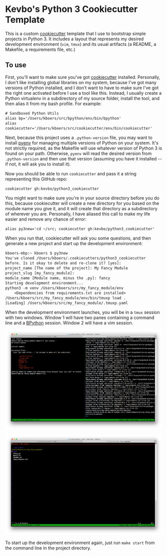 Kevbo's Python 3 Cookiecutter Template
======================================

This is a custom [cookiecutter](https://github.com/audreyr/cookiecutter) template that I use to bootstrap simple projects in Python 3. It includes a layout that represents my desired development environment (`vim`, `tmux`) and its usual artifacts (a README, a Makefile, a requirements file, etc.)

To use
------

First, you'll want to make sure you've got [cookiecutter](https://github.com/audreyr/cookiecutter) installed. Personally, I don't like installing global libraries on my system, because I've got many versions of Python installed, and I don't want to have to make sure I've got the right one activated before I use a tool like this. Instead, I usually create a Python virtualenv in a subdirectory of my source folder, install the tool, and then alias it from my bash profile. For example:

    # Sandboxed Python Utils
    alias bp='/Users/kboers/src/bpython/env/bin/bpython'
    alias cookiecutter='/Users/kboers/src/cookiecutter/env/bin/cookiecutter'

Next, because this project uses a `.python-version` file, you may want to install [pyenv](https://github.com/pyenv/pyenv) for managing multiple versions of Python on your system. It's not strictly required, as the Makefile will use whatever version of Python 3 is found on your path. Otherwise, `pyenv` will read the desired version from `.python-version` and then use that version (assuming you have it installed -- if not, it will ask you to install it).

Now you should be able to run `cookiecutter` and pass it a string representing this GitHub repo:

    cookiecutter gh:kevbo/python3_cookiecutter

You might want to make sure you're in your source directory before you do this, because cookiecutter will create a new directory for you based on the module name you give it, and it will create that directory as a subdirectory of wherever you are. Personally, I have aliased this call to make my life easier and remove any chance of error:

    alias py3new='cd ~/src; cookiecutter gh:kevbo/python3_cookiecutter'

When you run that, cookiecutter will ask you some questions, and then generate a new project and start up the development environment:

    kboers-mbp:~ kboers $ py3new
    You've cloned /Users/kboers/.cookiecutters/python3_cookiecutter before. Is it okay to delete and re-clone it? [yes]: 
    project_name [The name of the project]: My Fancy Module
    project_slug [my_fancy_module]: 
    module_name [Module name, minus the .py]: fancy
    Starting development environment...
    python3 -m venv /Users/kboers/src/my_fancy_module/env
        <Dependencies from requirements.txt are installed>
    /Users/kboers/src/my_fancy_module/env/bin/tmuxp load .
    [Loading] /Users/kboers/src/my_fancy_module/.tmuxp.yaml

When the development environment launches, you will be in a `tmux` session with two windows. Window 1 will have two panes containing a command line and a [BPython](https://bpython-interpreter.org/) session. Window 2 will have a vim session.

![tmux window 1](tmux1.png "tmux window 1")

![tmux window 2](tmux2.png "tmux window 2")

To start up the development environment again, just run `make start` from the command line in the project directory.
